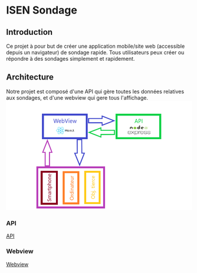 # ISEN Sondage

## Introduction

Ce projet à pour but de créer une application mobile/site web (accessible depuis un navigateur) de sondage rapide.
Tous utilisateurs peux créer ou répondre à des sondages simplement et rapidement.

## Architecture

Notre projet est composé d'une API qui gère toutes les données relatives aux sondages, et d'une webview qui gere tous l'affichage.
![Project Architecture](architecture.png)


### API

[API](api/README.md)


### Webview

[Webview](webview/README.md)
